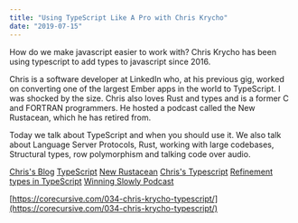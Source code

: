 ```yaml
---
title: "Using TypeScript Like A Pro with Chris Krycho"
date: "2019-07-15"
---
```


How do we make javascript easier to work with? Chris Krycho has been using typescript to add types to javascript since 2016.

Chris is a software developer at LinkedIn who, at his previous gig, worked on converting one of the largest Ember apps in the world to TypeScript. I was shocked by the size. Chris also loves Rust and types and is a former C and FORTRAN programmers. He hosted a podcast called the New Rustacean, which he has retired from.

Today we talk about TypeScript and when you should use it. We also talk about Language Server Protocols, Rust, working with large codebases, Structural types, row polymorphism and talking code over audio.

[Chris's Blog](http://chriskrycho.com) [TypeScript](hhttp://www.typescriptlang.org/) [New Rustacean](https://newrustacean.com) [Chris's Typescript](https://github.com/chriskrycho/emberconf-2019-slides/blob/master/talk.md) [Refinement types in TypeScript](https://ranjitjhala.github.io/static/refinement_types_for_typescript.pdf) [Winning Slowly Podcast](https://winningslowly.org/)

[https://corecursive.com/034-chris-krycho-typescript/](https://corecursive.com/034-chris-krycho-typescript/)
